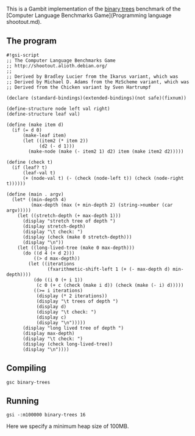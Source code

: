 This is a Gambit implementation of the [binary
trees](http://shootout.alioth.debian.org/gp4sandbox/benchmark.php?test=binarytrees&lang=all)
benchmark of the [Computer Language Benchmarks
Game](Programming language shootout.md).

## The program

    #!gsi-script
    ;; The Computer Language Benchmarks Game
    ;; http://shootout.alioth.debian.org/
    ;;
    ;; Derived by Bradley Lucier from the Ikarus variant, which was
    ;; Derived by Michael D. Adams from the MzScheme variant, which was
    ;; Derived from the Chicken variant by Sven Hartrumpf
    
    (declare (standard-bindings)(extended-bindings)(not safe)(fixnum))
    
    (define-structure node left val right)
    (define-structure leaf val)
    
    (define (make item d)
      (if (= d 0)
          (make-leaf item)
          (let ((item2 (* item 2))
                (d2 (- d 1)))
            (make-node (make (- item2 1) d2) item (make item2 d2)))))
    
    (define (check t)
      (if (leaf? t)
          (leaf-val t)
          (+ (node-val t) (- (check (node-left t)) (check (node-right t))))))
    
    (define (main . argv)
      (let* ((min-depth 4)
             (max-depth (max (+ min-depth 2) (string->number (car argv)))))
        (let ((stretch-depth (+ max-depth 1)))
          (display "stretch tree of depth ")
          (display stretch-depth)
          (display "\t check: ")
          (display (check (make 0 stretch-depth)))
          (display "\n"))
        (let ((long-lived-tree (make 0 max-depth)))
          (do ((d 4 (+ d 2)))
              ((> d max-depth))
            (let ((iterations
                   (fxarithmetic-shift-left 1 (+ (- max-depth d) min-depth))))
              (do ((i 0 (+ i 1))
               (c 0 (+ c (check (make i d)) (check (make (- i) d)))))
              ((>= i iterations)
               (display (* 2 iterations))
               (display "\t trees of depth ")
               (display d)
               (display "\t check: ")
               (display c)
               (display "\n")))))
          (display "long lived tree of depth ")
          (display max-depth)
          (display "\t check: ")
          (display (check long-lived-tree))
          (display "\n"))))

## Compiling

    gsc binary-trees

## Running

    gsi -:m100000 binary-trees 16

Here we specify a minimum heap size of 100MB.
